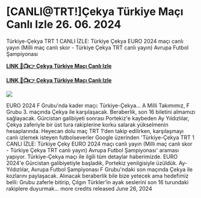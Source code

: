 # [CANLI@TRT!]Çekya Türkiye Maçı Canlı Izle 26. 06. 2024

Türkiye-Çekya TRT 1 CANLI İZLE: Türkiye Çekya EURO 2024 maçı canlı yayın (Milli maç canlı skor - Türkiye Çekya TRT canlı yayın) Avrupa Futbol Şampiyonası


<b><a rel="noopener nofollow" href="https://sportsonhd.com/hd/UEFA-Euro/">LINK 🔴📺👉 Çekya Türkiye Maçı Canlı Izle</a></b>

<b><a rel="noopener nofollow" href="https://sportsonhd.com/hd/UEFA-Euro/">LINK 🔴📺👉 Çekya Türkiye Maçı Canlı Izle</a></b>


[![](https://gitlab.com/gitlab-org/growthproject/uploads/530917e2ec5ef3de8f08074ec6ebb5f8/tv-image.gif)](https://sportsonhd.com/hd/UEFA-Euro/)


EURO 2024 F Grubu'nda kader maçı: Türkiye-Çekya… A Milli Takımımız, F Grubu 3. maçında Çekya ile karşılaşacak. Beraberlik, son 16 biletini almamızı sağlayacak. Gürcistan galibiyeti sonrası Portekiz'e kaybeden Ay Yıldızlılar, Çekya zaferiyle bir üst tura rakiplerine korku salarak yükselmenin hesaplarında. Heyecan dolu maç TRT 1'den takip edilirken, karşılaşmayı canlı izlemek isteyen futbolseverler Google üzerinden 'Türkiye-Çekya TRT 1 CANLI İZLE: Türkiye Çeky EURO 2024 maçı canlı yayın (Milli maç canlı skor - Türkiye Çekya TRT canlı yayın) Avrupa Futbol Şampiyonası' araması yapıyor. Türkiye-Çekya maçı ile ilgili tüm detaylar haberimizde.
EURO 2024'e Gürcistan galibiyetiyle başladık, Portekiz yenilgisiyle üzüldük. Ay-Yıldızlılar, Avrupa Futbol Şampiyonası F Grubu'ndaki son maçında Çekya ile kozlarını paylaşacak. Alınacak beraberlik bile bize yetecek ama hedefimiz belli: Grubu zaferle bitirip, Çılgın Türkler’in ayak seslerini son 16 turundaki rakiplere duyurmak...  more
credits
released June 26, 2024
